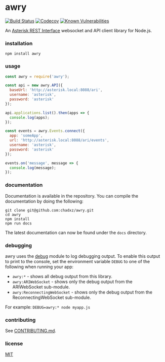 # awry

[![Build Status][Build Status Image]][Build Status Link]
[![Codecov][Codecov Image]][Codecov Link]
[![Known Vulnerabilities][Snyk Image]][Snyk Link]

An [Asterisk REST Interface][] websocket and API client library for Node.js.

[Build Status Image]: https://travis-ci.org/chadxz/awry.svg?branch=master
[Build Status Link]: https://travis-ci.org/chadxz/awry
[Codecov Image]: https://img.shields.io/codecov/c/github/chadxz/awry.svg
[Codecov Link]: https://codecov.io/gh/chadxz/awry
[Snyk Image]: https://snyk.io/test/github/chadxz/awry/badge.svg
[Snyk Link]: https://snyk.io/test/github/chadxz/awry
[Asterisk REST Interface]: https://wiki.asterisk.org/wiki/pages/viewpage.action?pageId=29395573

### installation

`npm install awry`

### usage

```js
const awry = require('awry');

const api = new awry.API({
  baseUrl: 'http://asterisk.local:8088/ari',
  username: 'asterisk',
  password: 'asterisk'
});

api.applications.list().then(apps => {
  console.log(apps);
});

const events = awry.Events.connect({
  app: 'someApp',
  url: 'http://asterisk.local:8088/ari/events',
  username: 'asterisk',
  password: 'asterisk'
});

events.on('message', message => {
  console.log(message);
});
```

### documentation

Documentation is available in the repository. You can compile the documentation
by doing the following:

```shell
git clone git@github.com:chadxz/awry.git
cd awry
npm install
npm run docs
```

The latest documentation can now be found under the `docs` directory.

### debugging

awry uses the [debug](https://github.com/visionmedia/debug) module to log
debugging output. To enable this output to print to the console, set the
environment variable `DEBUG` to one of the following when running your app:

- `awry:*` - shows all debug output from this library.
- `awry:ARIWebSocket` - shows only the debug output from the ARIWebSocket
sub-module.
- `awry:ReconnectingWebSocket` - shows only the debug output from the
ReconnectingWebSocket sub-module.

For example: `DEBUG=awry:* node myapp.js`

### contributing

See [CONTRIBUTING.md](CONTRIBUTING.md).

### license

[MIT](LICENSE-MIT)
